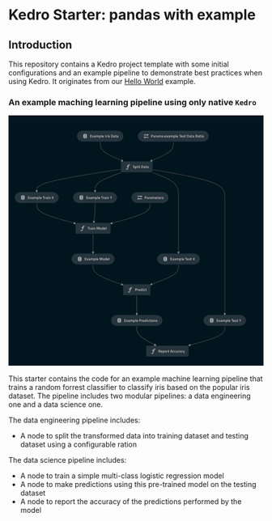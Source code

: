 # Kedro Starter: pandas with example

## Introduction

This repository contains a Kedro project template with some initial configurations and an example pipeline to demonstrate best practices when using Kedro. It originates from our [Hello World](https://kedro.readthedocs.io/en/0.16.2/02_getting_started/04_hello_world.html) example.


### An example maching learning pipeline using only native `Kedro`

![](./images/iris_pipeline.png)

This starter contains the code for an example machine learning pipeline that trains a random forrest classifier to classify iris based on the popular iris dataset. The pipeline includes two modular pipelines: a data engineering one and a data science one.

The data engineering pipeline includes:
* A node to split the transformed data into training dataset and testing dataset using a configurable ration

The data science pipeline includes:
* A node to train a simple multi-class logistic regression model
* A node to make predictions using this pre-trained model on the testing dataset
* A node to report the accuracy of the predictions performed by the model
